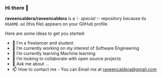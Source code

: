### Hi there 👋

**raveencaldera/raveencaldera** is a ✨ _special_ ✨ repository because its `README.md` (this file) appears on your GitHub profile.

Here are some ideas to get you started:

- 💼 I'm a freelancer and student
- 🔭 I’m currently working on my interest of Software Engineering
- 🌱 I’m currently learning Machine learning
- 👯 I’m looking to collaborate with open source projects
- 💬 Ask me about ...
- 📫 How to contact me - You can Email me at raveencaldera@gmail.com


